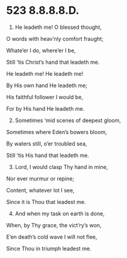 # 523 8.8.8.8.D.

1.  He leadeth me! O blessed thought,

O words with heav’nly comfort fraught;

Whate’er I do, where’er I be,

Still ’tis Christ’s hand that leadeth me.

He leadeth me! He leadeth me!

By His own hand He leadeth me;

His faithful follower I would be,

For by His hand He leadeth me.

2.  Sometimes ‘mid scenes of deepest gloom,

Sometimes where Eden’s bowers bloom,

By waters still, o’er troubled sea,

Still ’tis His hand that leadeth me.

3.  Lord, I would clasp Thy hand in mine,

Nor ever murmur or repine;

Content, whatever lot I see,

Since it is Thou that leadest me.

4.  And when my task on earth is done,

When, by Thy grace, the vict’ry’s won,

E’en death’s cold wave I will not flee,

Since Thou in triumph leadest me.

